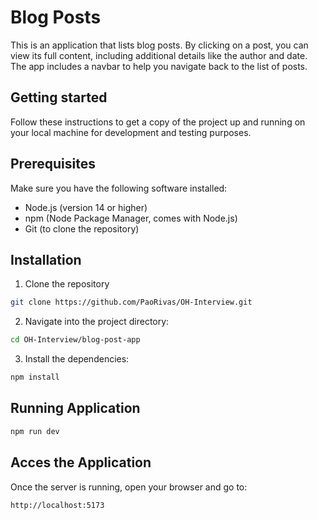 # Blog Posts
This is an application that lists blog posts. By clicking on a post, you can view its full content, including additional details like the author and date. The app includes a navbar to help you navigate back to the list of posts.

## Getting started
Follow these instructions to get a copy of the project up and running on your local machine for development and testing purposes.

## Prerequisites

Make sure you have the following software installed:

- Node.js (version 14 or higher)
- npm (Node Package Manager, comes with Node.js)
- Git (to clone the repository)

## Installation

1. Clone the repository

```bash
git clone https://github.com/PaoRivas/OH-Interview.git
```
2. Navigate into the project directory:

```bash
cd OH-Interview/blog-post-app
```
3. Install the dependencies:

```bash
npm install
```

## Running Application

```bash
npm run dev
```

## Acces the Application
Once the server is running, open your browser and go to:
```arduino
http://localhost:5173
```

